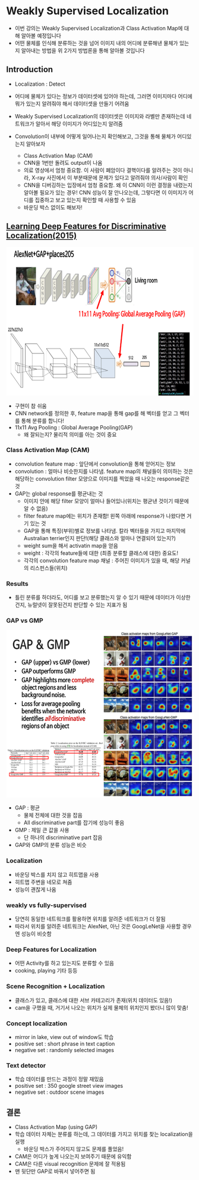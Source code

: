 # Weakly Supervised Localization
- 이번 강의는 Weakly Supervised Localization과 Class Activation Map에 대해 알아볼 예정입니다
- 어떤 물체를 인식해 분류하는 것을 넘어 이미지 내의 어디에 분류해낸 물체가 있는지 알아내는 방법을 위 2가지 방법론을 통해 알아볼 것입니다




## Introduction
- Localization : Detect
- 어디에 물체가 있다는 정보가 데이터셋에 있어야 하는데, 그러면 이미지마다 어디에 뭐가 있는지 알려줘야 해서 데이터셋을 만들기 어려움
- Weakly Supervised Localization의 데이터셋은 이미지와 라벨만 존재하는데 네트워크가 알아서 해당 이미지가 어디있는지 알려줌


- Convolution이 내부에 어떻게 일어나는지 확인해보고, 그것을 통해 물체가 어디있는지 알아보자
	- Class Activation Map (CAM)
	- CNN을 1번만 돌려도 output이 나옴
	- 의료 영상에서 엄청 중요함. 이 사람이 폐암이다 결핵이다를 알려주는 것이 아니라, X-ray 사진에서 이 부분때문에 문제가 있다고 알려줘야 의사/사람이 확인
	- CNN을 디버깅하는 입장에서 엄청 중요함. 왜 이 CNN이 이런 결정을 내렸는지 알아볼 필요가 있는 경우! CNN 성능이 잘 안나오는데, 그렇다면 이 이미지가 어디를 집중하고 보고 있는지 확인할 때 사용할 수 있음
	- 바운딩 박스 없이도 해보자!

## [Learning Deep Features for Discriminative Localization(2015)](https://github.com/sjchoi86/dl_tutorials_10weeks/blob/master/papers/Learning%20Deep%20Features%20for%20Discriminative%20Localization%20.pdf)
<img src="../images/weakly-supervised-localization001.png" height="400">

- 구현이 참 쉬움
- CNN network를 정의한 후, feature map을 통해 gap를 해 벡터를 얻고 그 벡터를 통해 분류를 합니다!
- 11x11 Avg Pooling : Global Average Pooling(GAP)
	- 왜 잘되는지? 물리적 의미를 아는 것이 중요

### Class Activation Map (CAM)
- convolution feature map : 앞단에서 convolution을 통해 얻어지는 정보
- convolution : 얼마나 비슷한지를 나타냄. feature map의 채널들이 의미하는 것은 해당하는 convolution filter 모양으로 이미지를 찍었을 때 나오는 response같은 것
- GAP는 global response를 평균내는 것 
	- 이미지 안에 해당 filter 모양이 얼마나 들어있나(위치는 평균낸 것이기 때문에 알 수 없음)
	- filter feature map에는 위치가 존재함! 왼쪽 아래에 response가 나왔다면 거기 있는 것
	- GAP을 통해 특징(부위)별로 정보를 나타냄. 칼라 벡터들을 가지고 마지막에 Australian terrier인지 판단!(해당 클래스와 얼마나 연결되어 있는지?)
	- weight sum을 해서 activatin map을 얻음
	- weight : 각각의 feature들에 대한 (최종 분류할 클래스에 대한) 중요도! 
	- 각각의 convolution feature map 채널 : 주어진 이미지가 있을 때, 해당 커널의 리스펀스들(위치)
	
### Results
- 틀린 분류를 하더라도, 어디를 보고 분류했는지 알 수 있기 때문에 데이터가 이상한건지, 뉴럴넷이 잘못된건지 판단할 수 있는 지표가 됨

### GAP vs GMP
<img src="../images/weakly-supervised-localization002.png" height="450">

- GAP : 평균
	- 물체 전체에 대한 것을 잡음
	- All discriminative part를 잡기에 성능이 좋음
- GMP : 제일 큰 값을 사용
	- 단 하나의 discriminative part 잡음
- GAP와 GMP의 분류 성능은 비슷

### Localization
- 바운딩 박스를 치지 않고 히트맵을 사용
- 히트맵 주변을 네모로 쳐줌
- 성능이 괜찮게 나옴
 
### weakly vs fully-supervised
- 당연히 동일한 네트워크를 활용하면 위치를 알려준 네트워크가 더 잘됨
- 따라서 위치를 알려준 네트워크는 AlexNet, 아닌 것은 GoogLeNet을 사용할 경우엔 성능이 비슷함


### Deep Features for Localization
- 어떤 Activity를 하고 있는지도 분류할 수 있음
- cooking, playing 기타 등등

### Scene Recognition + Localization
- 클래스가 있고, 클래스에 대한 서브 카테고리가 존재(위치 데이터도 있음!)
- cam을 구했을 때, 거기서 나오는 위치가 실제 물체의 위치인지 봤더니 많이 맞춤!

### Concept localization
- mirror in lake, view out of window도 학습
- positive set : short phrase in text caption
- negative set : randomly selected images


### Text detector
- 학습 데이터를 만드는 과정이 정말 재밌음
- positive set : 350 google street view images
- negative set : outdoor scene images

## 결론
- Class Activation Map (using GAP)
- 학습 데이터 자체는 분류를 하는데, 그 데이터를 가지고 위치를 찾는 localization을 실행
	- 바운딩 박스가 주어지지 않고도 문제를 풀었음!
- CAM은 어디가 높게 나오는지 보여주기 때문에 유익함
- CAM은 다른 visual recognition 문제에 잘 적용됨
- 맨 뒷단만 GAP로 바꿔서 넣어주면 됨
